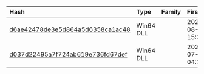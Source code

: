 |Hash|Type|Family|First_Seen|Name|
|:--|:--|:--|:--|:--|
|[d6ae42478de3e5d864a5d6358ca1ac48](https://www.virustotal.com/gui/file/d6ae42478de3e5d864a5d6358ca1ac48)|Win64 DLL||2022-08-25 15:39:33|Experience.Agent.dll|
|[d037d22495a7f724ab619e736fd67def](https://www.virustotal.com/gui/file/d037d22495a7f724ab619e736fd67def)|Win64 DLL||2022-07-09 04:17:28|AppxDeploymentCleaner-virus.dll|
